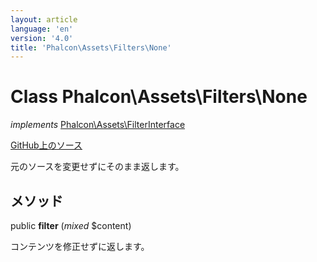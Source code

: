 ```yaml
---
layout: article
language: 'en'
version: '4.0'
title: 'Phalcon\Assets\Filters\None'
---
```

# Class **Phalcon\Assets\Filters\None**

*implements* [Phalcon\Assets\FilterInterface](Phalcon_Assets_FilterInterface)

<a href="https://github.com/phalcon/cphalcon/tree/v4.0.0/phalcon/assets/filters/none.zep" class="btn btn-default btn-sm">GitHub上のソース</a>

元のソースを変更せずにそのまま返します。

## メソッド

public **filter** (*mixed* $content)

コンテンツを修正せずに返します。